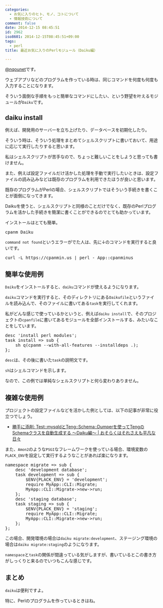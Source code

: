 ```yaml
---
categories:
  - お気に入りのヒト、モノ、コトについて
  - 情報技術について
comment: false
date: 2014-12-15 08:45:51
id: 2962
iso8601: 2014-12-15T08:45:51+09:00
tags:
  - perl
title: 最近お気に入りのPerlモジュール（Daiku編）

---
```


<p><a href="https://twitter.com/nqounet">@nqounet</a>です。</p>

<p>ウェブアプリなどのプログラムを作っている時は、同じコマンドを何度も何度も入力することになります。</p>

<p>そういう面倒な手順をもっと簡単なコマンドにしたい、という野望を叶えるモジュールが<code>Daiku</code>です。</p>



<h2>daiku install</h2>

<p>例えば、開発用のサーバーを立ち上げたり、データベースを初期化したり。</p>

<p>そういう時は、そういう処理をまとめてシェルスクリプトに書いておいて、用途に応じて実行したりすると思います。</p>

<p>私はシェルスクリプトが苦手なので、ちょっと難しいことをしようと思っても書けません。</p>

<p>また、例えば設定ファイルだけ活かした処理を手動で実行したいときは、設定ファイルの読み込みなどは既存のプログラムを利用できたほうが良いと思います。</p>

<p>既存のプログラムがPerlの場合、シェルスクリプトではそういう手続きを書くことが面倒になってきます。</p>

<p>Daikuを使うと、シェルスクリプトと同様のことだけでなく、既存のPerlプログラムを活かした手続きを簡潔に書くことができるのでとても助かっています。</p>

<p>インストールはとても簡単。</p>

<pre class="lang:shell">
cpanm Daiku
</pre>

<p><code>command not found</code>というエラーがでた人は、先に↓のコマンドを実行すると良いです。</p>

<pre class="lang:shell">
curl -L https://cpanmin.us | perl - App::cpanminus
</pre>

<h2>簡単な使用例</h2>

<p><code>Daiku</code>をインストールすると、<code>daiku</code>コマンドが使えるようになります。</p>

<p><code>daiku</code>コマンドを実行すると、そのディレクトリにある<code>Daikufile</code>というファイルを読み込んで、そのファイルに書いてある<code>task</code>を実行してくれます。</p>

<p>私がどんな感じで使っているかというと、例えば<code>daiku install</code>で、そのプロジェクトの<code>cpanfile</code>に書いてあるモジュールを全部インストールする、みたいなことをしています。</p>

<pre class="lang:perl">
desc 'install perl modules';
task install => sub {
    sh q(cpanm --with-all-features --installdeps .);
};
</pre>

<p><code>desc</code>は、その後に書いた<code>task</code>の説明文です。</p>

<p><code>sh</code>はシェルコマンドを示します。</p>

<p>なので、この例では単純なシェルスクリプトと何ら変わりありません。</p>

<h2>複雑な使用例</h2>

<p>プロジェクトの設定ファイルなどを活かした例としては、以下の記事が非常に役立つでしょう。</p>

<ul>
<li><a href="http://www.songmu.jp/riji/entry/2014-05-24-touch-up-daikufile.html">勝手に添削: Test::mysqldとTeng::Schema::Dumperを使ってTengのSchemaクラスを自動生成する 〜Daiku編〜 | おそらくはそれさえも平凡な日々</a></li>
</ul>

<p>また、<code>Amon2</code>のような<code>PSGI</code>なフレームワークを使っている場合、環境変数の<code>PLACK_ENV</code>を設定して実行するようなことがあれば楽になります。</p>

<pre class="lang:perl">
namespace migrate => sub {
    desc 'development database';
    task development => sub {
        $ENV{PLACK_ENV} = 'development';
        require MyApp::CLI::Migrate;
        MyApp::CLI::Migrate->new->run;
    };
    desc 'staging database';
    task staging => sub {
        $ENV{PLACK_ENV} = 'staging';
        require MyApp::CLI::Migrate;
        MyApp::CLI::Migrate->new->run;
    };
};
</pre>

<p>この場合、開発環境の場合は<code>daiku migrate:development</code>、ステージング環境の場合は<code>daiku migrate:staging</code>のようになります。</p>

<p><code>namespace</code>と<code>task</code>の関係が間違っている気がしますが、書いているとこの書き方がしっくりと来るのでいつもこんな感じです。</p>

<h2>まとめ</h2>

<p><code>daiku</code>は便利ですよ。</p>

<p>特に、Perlのプログラムを作っているときはね。</p>
    	